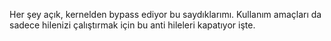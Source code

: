 Her şey açık, kernelden bypass ediyor bu saydıklarımı. Kullanım amaçları da sadece hilenizi çalıştırmak için bu anti hileleri kapatıyor işte.
